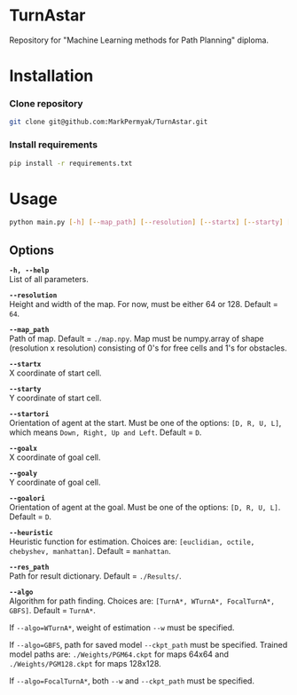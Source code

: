 # TurnAstar

Repository for "Machine Learning methods for Path Planning" diploma.


# Installation

### Clone repository

```bash
git clone git@github.com:MarkPermyak/TurnAstar.git
```

### Install requirements

```bash
pip install -r requirements.txt
```

# Usage
```bash
python main.py [-h] [--map_path] [--resolution] [--startx] [--starty] [--startori] [--goalx] [--goaly] [--goalori] [--algo] [--ckpt_path] [--w] [--heuristic] [--res_path]
```
## Options
**`-h, --help`** \
List of all parameters.

**`--resolution`**\
Height and width of the map. For now, must be either 64 or 128. Default = `64`.

**`--map_path`** \
Path of map. Default = `./map.npy`. Map must be numpy.array of shape (resolution x resolution) consisting of 0's for free cells and 1's for obstacles.

**`--startx`**\
X coordinate of start cell.

**`--starty`**\
Y coordinate of start cell.

**`--startori`**\
Orientation of agent at the start. Must be one of the options: `[D, R, U, L]`, which means `Down, Right, Up and Left`. Default = `D`.

**`--goalx`**\
X coordinate of goal cell.

**`--goaly`**\
Y coordinate of goal cell.

**`--goalori`**\
Orientation of agent at the goal. Must be one of the options: `[D, R, U, L]`. Default = `D`.

**`--heuristic`**\
Heuristic function for estimation. Choices are: `[euclidian, octile, chebyshev, manhattan]`. Default = `manhattan`.

**`--res_path`**\
Path for result dictionary. Default = `./Results/`.

**`--algo`**\
Algorithm for path finding. Choices are: `[TurnA*, WTurnA*, FocalTurnA*, GBFS]`. Default = `TurnA*`. 

If `--algo=WTurnA*`, weight of estimation `--w` must be specified.

If `--algo=GBFS`, path for saved model `--ckpt_path` must be specified. Trained model paths are: `./Weights/PGM64.ckpt` for maps 64x64 and `./Weights/PGM128.ckpt` for maps 128x128.

If `--algo=FocalTurnA*`, both `--w` and `--ckpt_path` must be specified.